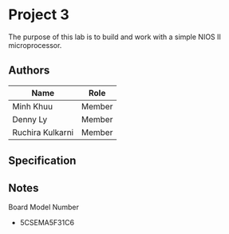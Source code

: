 # Project 3
The purpose of this lab is to build and work with a simple NIOS II microprocessor.

## Authors

| Name              | Role          |
| -------------     | ------------- |
| Minh Khuu         | Member        |
| Denny Ly          | Member        |
| Ruchira Kulkarni  | Member        |

## Specification


## Notes
Board Model Number
* 5CSEMA5F31C6
